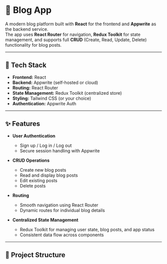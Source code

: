 # 📖 Blog App

A modern blog platform built with **React** for the frontend and **Appwrite** as the backend service.  
The app uses **React Router** for navigation, **Redux Toolkit** for state management, and supports full **CRUD** (Create, Read, Update, Delete) functionality for blog posts.

---

## 🚀 Tech Stack

- **Frontend:** React
- **Backend:** Appwrite (self-hosted or cloud)
- **Routing:** React Router
- **State Management:** Redux Toolkit (centralized store)
- **Styling:** Tailwind CSS (or your choice)
- **Authentication:** Appwrite Auth

---

## ✨ Features

- **User Authentication**
  - Sign up / Log in / Log out
  - Secure session handling with Appwrite

- **CRUD Operations**
  - Create new blog posts
  - Read and display blog posts
  - Edit existing posts
  - Delete posts

- **Routing**
  - Smooth navigation using React Router
  - Dynamic routes for individual blog details

- **Centralized State Management**
  - Redux Toolkit for managing user state, blog posts, and app status
  - Consistent data flow across components

---

## 📂 Project Structure

